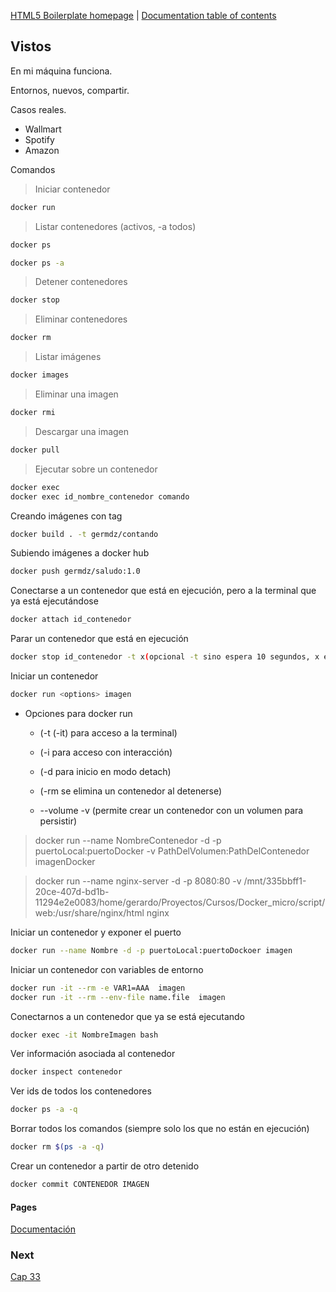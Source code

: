 [HTML5 Boilerplate homepage](https://html5boilerplate.com/) | [Documentation
table of contents](TOC.md)

## Vistos

En mi máquina funciona.

Entornos, nuevos, compartir.

Casos reales.

- Wallmart
- Spotify
- Amazon

Comandos

> Iniciar contenedor

```bash
docker run
```

> Listar contenedores (activos, -a todos)

```bash
docker ps
```

```bash
docker ps -a
```

> Detener contenedores

```bash
docker stop
```

> Eliminar contenedores

```bash
docker rm
```

> Listar imágenes

```bash
docker images
```

> Eliminar una imagen

```bash
docker rmi
```

> Descargar una imagen

```bash
docker pull
```

> Ejecutar sobre un contenedor

```bash
docker exec
docker exec id_nombre_contenedor comando
```

Creando imágenes con tag <nombre>

```bash
docker build . -t germdz/contando
```

Subiendo imágenes a docker hub

```bash
docker push germdz/saludo:1.0
```

Conectarse a un contenedor que está en ejecución, pero a la terminal que ya está ejecutándose

```bash
docker attach id_contenedor
```

Parar un contenedor que está en ejecución

```bash
docker stop id_contenedor -t x(opcional -t sino espera 10 segundos, x en segundos)
```

Iniciar un contenedor

```bash
docker run <options> imagen
```

* Opciones para docker run
  * (-t (-it) para acceso a la terminal)

  * (-i para acceso con interacción)

  * (-d para inicio en modo detach)
  * (-rm se elimina un contenedor al detenerse)
  * --volume -v (permite crear un contenedor con un volumen para persistir)

> docker run --name NombreContenedor -d -p puertoLocal:puertoDocker -v PathDelVolumen:PathDelContenedor imagenDocker

> docker run --name nginx-server -d -p 8080:80 -v /mnt/335bbff1-20ce-407d-bd1b-11294e2e0083/home/gerardo/Proyectos/Cursos/Docker_micro/script/web:/usr/share/nginx/html nginx


Iniciar un contenedor y exponer el puerto

```bash
docker run --name Nombre -d -p puertoLocal:puertoDockoer imagen
```

Iniciar un contenedor con variables de entorno
```bash
docker run -it --rm -e VAR1=AAA  imagen
docker run -it --rm --env-file name.file  imagen
```

Conectarnos a un contenedor que ya se está ejecutando

```bash
docker exec -it NombreImagen bash
```

Ver información asociada al contenedor
```bash
docker inspect contenedor
```

Ver ids de todos los contenedores
```bash
docker ps -a -q
```

Borrar todos los comandos (siempre solo los que no están en ejecución)
```bash
docker rm $(ps -a -q)
```

Crear un contenedor a partir de otro detenido
```bash
docker commit CONTENEDOR IMAGEN
```

#### Pages

[Documentación](https://docs.docker.com/engine/reference/commandline/docker/)

### Next

[Cap 33](https://www.udemy.com/course/curso-practico-de-docker-y-microservicios-desde-cero/learn/lecture/17220618#questions)

